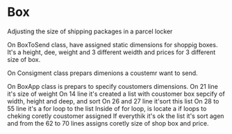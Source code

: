 # Box
 Adjusting the size of shipping packages in a parcel locker
 
 On BoxToSend class, have assigned static dimensions for shoppig boxes.
 It's a height, dee, weight and 3 different weidth and prices for 3 different size of box.
 
 On Consigment class prepars dimenions a coustemr want to send.
 
 On BoxApp class is prepars to specify coustomers dimensions.
 On 21 line it's size of weight
 On 14 line it's created a list with coustomer box sepcify of width, height and deep, and sort
 On 26 and 27 line it'sort this list
 On 28 to 55 line it's a for loop to the list
 Inside of for loop, is locate a if loops to cheking coretly coustomer assigned
 If everythik it's ok the list it's sort agen and from the 62 to 70 lines assigns coretly size of shop box and price.
